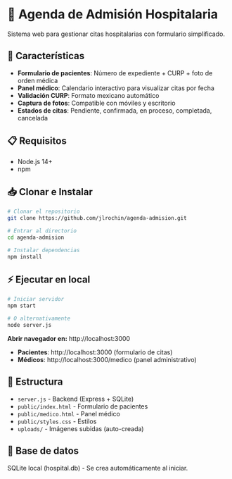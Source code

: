# 🏥 Agenda de Admisión Hospitalaria

Sistema web para gestionar citas hospitalarias con formulario simplificado.

## 🚀 Características

- **Formulario de pacientes**: Número de expediente + CURP + foto de orden médica
- **Panel médico**: Calendario interactivo para visualizar citas por fecha
- **Validación CURP**: Formato mexicano automático
- **Captura de fotos**: Compatible con móviles y escritorio
- **Estados de citas**: Pendiente, confirmada, en proceso, completada, cancelada

## 📋 Requisitos

- Node.js 14+
- npm

## 📥 Clonar e Instalar

```bash
# Clonar el repositorio
git clone https://github.com/jlrochin/agenda-admision.git

# Entrar al directorio
cd agenda-admision

# Instalar dependencias
npm install
```

## ⚡ Ejecutar en local

```bash
# Iniciar servidor
npm start

# O alternativamente
node server.js
```

**Abrir navegador en:** http://localhost:3000

- **Pacientes**: http://localhost:3000 (formulario de citas)
- **Médicos**: http://localhost:3000/medico (panel administrativo)

## 📁 Estructura

- `server.js` - Backend (Express + SQLite)
- `public/index.html` - Formulario de pacientes
- `public/medico.html` - Panel médico
- `public/styles.css` - Estilos
- `uploads/` - Imágenes subidas (auto-creada)

## 💾 Base de datos

SQLite local (hospital.db) - Se crea automáticamente al iniciar.
